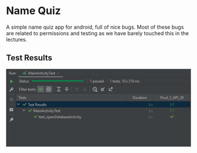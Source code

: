 # Name Quiz 

A simple name quiz app for android, full of nice bugs.
Most of these bugs are related to permissions and testing as we have barely touched this in the lectures.

## Test Results

![alt text](https://github.com/H585001/NameQuizRevison/blob/master/MainTest.png?raw=true)
